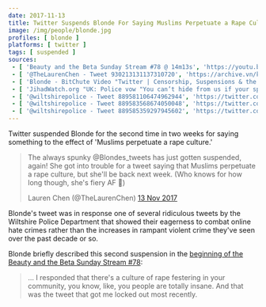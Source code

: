 ```yaml
---
date: 2017-11-13
title: Twitter Suspends Blonde For Saying Muslims Perpetuate a Rape Culture
image: /img/people/blonde.jpg
profiles: [ blonde ]
platforms: [ twitter ]
tags: [ suspended ]
sources:
 - [ 'Beauty and the Beta Sunday Stream #78 @ 14m13s', 'https://youtu.be/ErYLKC-jSHg?t=853' ]
 - [ '@TheLaurenChen - Tweet 930213131137310720', 'https://archive.vn/kpwGc' ]
 - [ 'Blonde - BitChute Video "Twitter | Censorship, Suspensions & the Future"', 'https://www.bitchute.com/video/JC0oI3dxfglk/' ]
 - [ 'JihadWatch.org "UK: Police vow "You can’t hide from us if your spewing abuse from behind a computer screen" by Robert Spencer', 'https://www.jihadwatch.org/2017/07/uk-police-vow-you-cant-hide-from-us-if-your-spewing-abuse-from-behind-a-computer-screen' ]
 - [ '@wiltshirepolice - Tweet 889581106474962944', 'https://twitter.com/wiltshirepolice/status/889581106474962944' ]
 - [ '@wiltshirepolice - Tweet 889583568674050048', 'https://twitter.com/wiltshirepolice/status/889583568674050048' ]
 - [ '@wiltshirepolice - Tweet 889585359297945602', 'https://twitter.com/wiltshirepolice/status/889585359297945602' ]
---
```


Twitter suspended Blonde for the second time in two weeks for saying something to the effect of 'Muslims perpetuate a rape culture.'

> The always spunky @Blondes_tweets has just gotten suspended, again!
> She got into trouble for a tweet saying that Muslims perpetuate a rape culture, but she'll be back next week.
> (Who knows for how long though, she's fiery AF 🤣)
>
> Lauren Chen (@TheLaurenChen) [13 Nov 2017](https://archive.vn/kpwGc)

Blonde's tweet was in response one of several ridiculous tweets by the Wiltshire Police Department that showed their eagerness
to combat online hate crimes rather than the increases in rampant violent crime they've seen over the past decade or so.

Blonde briefly described this second suspension in the [beginning of the Beauty and the Beta Sunday Stream #78](https://youtu.be/ErYLKC-jSHg?t=853):
> ... I responded that there's a culture of rape festering in your community, you know, like, you people are totally insane.
> And that was the tweet that got me locked out most recently.

